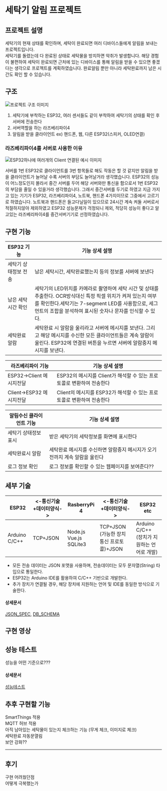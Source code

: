 # 세탁기 알림 프로젝트
## 프로젝트 설명
세탁기의 현재 상태를 확인하며, 세탁이 완료되면 여러 디바이스들에게 알림을 보내는 프로젝트입니다.  
세탁기를 돌렸는데 다 완료된 상태로 세탁물을 방치하면 악취가 발생합니다. 해당 경험이 불편하여 세탁이 완료되면 근처에 있는 디바이스를 통해 알림을 받을 수 있으면 좋겠다는 생각으로 프로젝트를 계획하였습니다. 완료알림 뿐만 아니라 세탁완료까지 남은 시간도 확인 할 수 있습니다.



## 구조
![프로젝트 구조 이미지]()  
1. 세탁기에 부착하는 ESP32, 여러 센서들도 같이 부착하여 세탁기의 상태를 확인 후 서버에 전송한다
2. 서버역할을 하는 라즈베리파이4
3. 알림을 받을 클라이언트 ex) 핸드폰, 웹, 다른 ESP32(스피커, OLED연결)
 


### 라즈베리파이4를 서버로 사용한 이유  
![ESP32하나에 여러개의 Client 연결된 예시 이미지]()  

서버를 1번 ESP32로 클라이언트를 3번 항목들로 해도 작동은 할 것 같지만  알림을 받을 클라이언트가 늘어날 수록 서버의 부담도 늘어날거라 생각했습니다. ESP32의 성능이 어느정도인지 몰라서 중간 서버를 두어 해당 서버와만 통신을 함으로서 1번 ESP32의 부담을 줄일 수 있을거라 생각했습니다. 그래서 중간서버를 두기로 하였고 지금 가지고 있는 기기가 ESP32, 라즈베리파이4, 노트북, 핸드폰 4가지이므로 그중에서 고르기로 하였습니다. 노트북과 핸드폰은 들고다닐일이 있으므로 24시간 계속 켜둘 서버로서 적절하지않아 제외하였고 ESP32 성능문제가 걱정되니 제외, 적당히 성능이 좋다고 알고있는 라즈베리파이4를 중간서버기기로 선정하였습니다. 


## 구현 기능

|ESP32 기능|기능 상세 설명|
|--|--|
|세탁기 상태정보 전송|남은 세탁시간, 세탁완료했는지 등의 정보를 서버에 보낸다|
|남은 세탁 시간 확인|세탁기의 LED위치를 카메라로 촬영하여 세탁 시간 및 상태를 추출한다. OCR방식대신 특정 픽셀 위치가 켜져 있는지 여부를 확인한다.세탁기는 7-segment LED를 사용함으로, 세그먼트의 조합을 분석하여 표시된 숫자나 문자를 인식할 수 있다.|
|세탁완료 알람|세탁완료 시 알람을 울리라고 서버에 메시지를 보낸다. 그리고 해당 메시지를 수신한 모든 클라이언트들은 계속 알람이 울린다. ESP32에 연결된 버튼을 누르면 서버에 알람중지 메시지를 보낸다.|


|라즈베리파이 기능|기능 상세 설명|
|--|--|
|ESP32->Client 메시지전달|ESP32의 메시지를 Client가 해석할 수 있는 프로토콜로 변환하여 전송한다|
|Client->ESP32 메시지전달|Client의 메시지를 ESP32가 해석할 수 있는 프로토콜로 변환하여 전송한다|

|알림수신 클라이언트 기능|기능 상세 설명|
|--|--|
|세탁기 상태정보 표시|받은 세탁기의 세탁정보를 화면에 표시한다|
|세탁완료시 알람|세탁완료 메시지를 수신하면 알람중지 메시지가 오기전까지 계속 알람을 울린다|
|로그 정보 확인|로그 정보를 확인할 수 있는 웹페이지를 보여준다??|

## 세부 기술

|ESP32|<-통신기술+데이터양식->|RasberryPi 4|<-통신기술+데이터양식->|ESP32 etc|
|---|---|---|---|---|
|Arduino C/C++|TCP+JSON|Node.js<br>Vue.js<br>SQLite3|TCP+JSON<br>(가능한 장치 통신 프로토콜)+JSON|Arduino C/C++<br>(장치가 지원하는 언어로 개발)|

- 모든 전송 데이터는 JSON 포맷을 사용하며, 전송데이터는 모두 문자열(String) 타입으로  통일한다.
- ESP32는 Arduino IDE를 활용하여 C/C++ 기반으로 개발한다.
- 추가 장치가 연결될 경우, 해당 장치에 지원하는 언어 및 IDE를 동일한 방식으로 기술한다.

#### 상세문서
[JSON_SPEC](./docs/json_spec.md), [DB_SCHEMA](./docs/db_schema.md)
## 구현 영상
## 성능 테스트
성능을 어떤 기준으로???
#### 상세문서  
[성능테스트](./docs/db_schema.md)  
## 추후 구현할 기능
SmartThings 적용  
MQTT 허브 적용  
아직 남아있는 세탁물이 있는지 체크하는 기능 (무게 체크, 이미지로 체크)  
세탁완료 자동문열림  
보안 강화??  

---
## 후기
구현 어려웠던점  
어떻게 극복했는가  